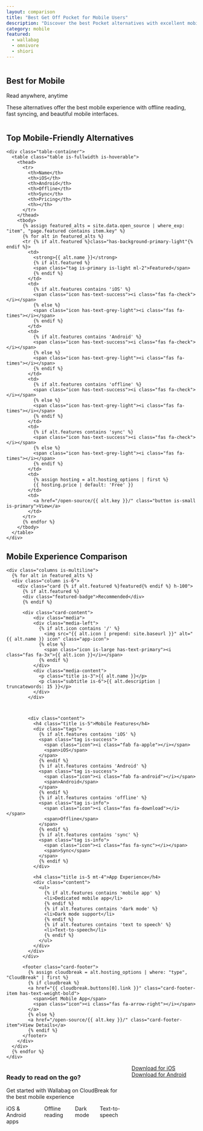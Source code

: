 ```yaml
---
layout: comparison
title: "Best Get Off Pocket for Mobile Users"
description: "Discover the best Pocket alternatives with excellent mobile apps, offline reading, and seamless sync across your devices."
category: mobile
featured:
  - wallabag
  - omnivore
  - shiori
---
```


<!-- Hero Section -->
<section class="hero is-medium">
  <div class="hero-body">
    <div class="container">
      <div class="columns is-vcentered">
        <div class="column is-7">
          <h1 class="title is-1 has-text-white">Best for Mobile</h1>
          <p class="subtitle is-4 has-text-white-ter">Read anywhere, anytime</p>
          <p class="has-text-white-ter">These alternatives offer the best mobile experience with offline reading, fast syncing, and beautiful mobile interfaces.</p>
        </div>
        <div class="column is-5 has-text-centered">
          <span class="icon is-large has-text-white">
            <i class="fas fa-mobile-alt fa-5x"></i>
          </span>
        </div>
      </div>
    </div>
  </div>
</section>

<!-- Quick Comparison Table -->
<section class="section">
  <div class="container">
    <h2 class="title is-3 has-text-centered mb-5">Top Mobile-Friendly Alternatives</h2>
    
    <div class="table-container">
      <table class="table is-fullwidth is-hoverable">
        <thead>
          <tr>
            <th>Name</th>
            <th>iOS</th>
            <th>Android</th>
            <th>Offline</th>
            <th>Sync</th>
            <th>Pricing</th>
            <th></th>
          </tr>
        </thead>
        <tbody>
          {% assign featured_alts = site.data.open_source | where_exp: "item", "page.featured contains item.key" %}
          {% for alt in featured_alts %}
          <tr {% if alt.featured %}class="has-background-primary-light"{% endif %}>
            <td>
              <strong>{{ alt.name }}</strong>
              {% if alt.featured %}
              <span class="tag is-primary is-light ml-2">Featured</span>
              {% endif %}
            </td>
            <td>
              {% if alt.features contains 'iOS' %}
              <span class="icon has-text-success"><i class="fas fa-check"></i></span>
              {% else %}
              <span class="icon has-text-grey-light"><i class="fas fa-times"></i></span>
              {% endif %}
            </td>
            <td>
              {% if alt.features contains 'Android' %}
              <span class="icon has-text-success"><i class="fas fa-check"></i></span>
              {% else %}
              <span class="icon has-text-grey-light"><i class="fas fa-times"></i></span>
              {% endif %}
            </td>
            <td>
              {% if alt.features contains 'offline' %}
              <span class="icon has-text-success"><i class="fas fa-check"></i></span>
              {% else %}
              <span class="icon has-text-grey-light"><i class="fas fa-times"></i></span>
              {% endif %}
            </td>
            <td>
              {% if alt.features contains 'sync' %}
              <span class="icon has-text-success"><i class="fas fa-check"></i></span>
              {% else %}
              <span class="icon has-text-grey-light"><i class="fas fa-times"></i></span>
              {% endif %}
            </td>
            <td>
              {% assign hosting = alt.hosting_options | first %}
              {{ hosting.price | default: 'Free' }}
            </td>
            <td>
              <a href="/open-source/{{ alt.key }}/" class="button is-small is-primary">View</a>
            </td>
          </tr>
          {% endfor %}
        </tbody>
      </table>
    </div>
  </div>
</section>

<!-- Detailed Alternatives -->
<section class="section has-background-light">
  <div class="container">
    <h2 class="title is-3 has-text-centered mb-5">Mobile Experience Comparison</h2>
    
    <div class="columns is-multiline">
      {% for alt in featured_alts %}
      <div class="column is-6">
        <div class="card {% if alt.featured %}featured{% endif %} h-100">
          {% if alt.featured %}
          <div class="featured-badge">Recommended</div>
          {% endif %}
          
          <div class="card-content">
              <div class="media">
              <div class="media-left">
                {% if alt.icon contains '/' %}
                  <img src="{{ alt.icon | prepend: site.baseurl }}" alt="{{ alt.name }} icon" class="app-icon">
                {% else %}
                  <span class="icon is-large has-text-primary"><i class="fas fa-3x">{{ alt.icon }}</i></span>
                {% endif %}
              </div>
              <div class="media-content">
                <p class="title is-3">{{ alt.name }}</p>
                <p class="subtitle is-6">{{ alt.description | truncatewords: 15 }}</p>
              </div>
            </div>
 
 
            
            <div class="content">
              <h4 class="title is-5">Mobile Features</h4>
              <div class="tags">
                {% if alt.features contains 'iOS' %}
                <span class="tag is-success">
                  <span class="icon"><i class="fab fa-apple"></i></span>
                  <span>iOS</span>
                </span>
                {% endif %}
                {% if alt.features contains 'Android' %}
                <span class="tag is-success">
                  <span class="icon"><i class="fab fa-android"></i></span>
                  <span>Android</span>
                </span>
                {% endif %}
                {% if alt.features contains 'offline' %}
                <span class="tag is-info">
                  <span class="icon"><i class="fas fa-download"></i></span>
                  <span>Offline</span>
                </span>
                {% endif %}
                {% if alt.features contains 'sync' %}
                <span class="tag is-info">
                  <span class="icon"><i class="fas fa-sync"></i></span>
                  <span>Sync</span>
                </span>
                {% endif %}
              </div>
              
              <h4 class="title is-5 mt-4">App Experience</h4>
              <div class="content">
                <ul>
                  {% if alt.features contains 'mobile app' %}
                  <li>Dedicated mobile app</li>
                  {% endif %}
                  {% if alt.features contains 'dark mode' %}
                  <li>Dark mode support</li>
                  {% endif %}
                  {% if alt.features contains 'text to speech' %}
                  <li>Text-to-speech</li>
                  {% endif %}
                </ul>
              </div>
            </div>
          </div>
          
          <footer class="card-footer">
            {% assign cloudbreak = alt.hosting_options | where: "type", "CloudBreak" | first %}
            {% if cloudbreak %}
            <a href="{{ cloudbreak.buttons[0].link }}" class="card-footer-item has-text-weight-bold">
              <span>Get Mobile App</span>
              <span class="icon"><i class="fas fa-arrow-right"></i></span>
            </a>
            {% else %}
            <a href="/open-source/{{ alt.key }}/" class="card-footer-item">View Details</a>
            {% endif %}
          </footer>
        </div>
      </div>
      {% endfor %}
    </div>
  </div>
</section>

<!-- Mobile-First CTA -->
<section class="section">
  <div class="container">
    <div class="box has-background-primary-light">
      <div class="columns is-vcentered">
        <div class="column is-8">
          <h3 class="title is-3">Ready to read on the go?</h3>
          <p class="subtitle is-5">Get started with Wallabag on CloudBreak for the best mobile experience</p>
          <div class="columns is-mobile is-multiline">
            <div class="column is-6">
              <span class="icon-text">
                <span class="icon has-text-success">
                  <i class="fas fa-check-circle"></i>
                </span>
                <span>iOS & Android apps</span>
              </span>
            </div>
            <div class="column is-6">
              <span class="icon-text">
                <span class="icon has-text-success">
                  <i class="fas fa-check-circle"></i>
                </span>
                <span>Offline reading</span>
              </span>
            </div>
            <div class="column is-6">
              <span class="icon-text">
                <span class="icon has-text-success">
                  <i class="fas fa-check-circle"></i>
                </span>
                <span>Dark mode</span>
              </span>
            </div>
            <div class="column is-6">
              <span class="icon-text">
                <span class="icon has-text-success">
                  <i class="fas fa-check-circle"></i>
                </span>
                <span>Text-to-speech</span>
              </span>
            </div>
          </div>
        </div>
        <div class="column is-4 has-text-centered">
          <div class="buttons is-flex is-flex-direction-column">
            <a href="https://apps.apple.com/app/wallabag/id1170800946" class="button is-medium is-fullwidth mb-3">
              <span class="icon"><i class="fab fa-apple"></i></span>
              <span>Download for iOS</span>
            </a>
            <a href="https://play.google.com/store/apps/details?id=fr.gaulupeau.apps.InThePoche" class="button is-medium is-fullwidth">
              <span class="icon"><i class="fab fa-google-play"></i></span>
              <span>Download for Android</span>
            </a>
          </div>
        </div>
      </div>
    </div>
  </div>
</section>
